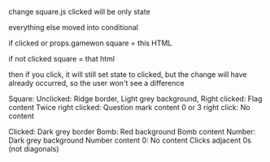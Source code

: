 change square.js
clicked will be only state

everything else moved into conditional

if clicked or props.gamewon
square = this HTML

if not clicked
square = that html

then if you click, it will still set state to clicked, but the change will have
already occurred, so the user won't see a difference




Square:
  Unclicked:
    Ridge border,
    Light grey background,
    Right clicked:
      Flag content
    Twice right clicked:
      Question mark content
    0 or 3 right click:
      No content

  Clicked:
    Dark grey border
    Bomb:
      Red background
      Bomb content
    Number:
      Dark grey background
      Number content
    0:
      No content
      Clicks adjacent 0s (not diagonals)

